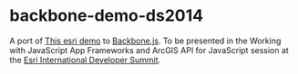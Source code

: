 backbone-demo-ds2014
====================

A port of [This esri demo](http://developers.arcgis.com/javascript/samples/data_gas_prices/) to [Backbone.js](http://backbonejs.org/). To be presented in the Working with JavaScript App Frameworks and ArcGIS API for JavaScript session at the [Esri International Developer Summit](http://www.esri.com/events/devsummit).
